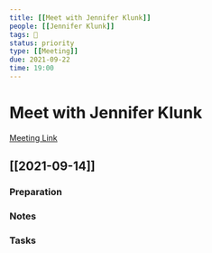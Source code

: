 ```yaml
---
title: [[Meet with Jennifer Klunk]]
people: [[Jennifer Klunk]]
tags: 🧨
status: priority
type: [[Meeting]]
due: 2021-09-22
time: 19:00
---
```


# Meet with Jennifer Klunk

[Meeting Link]()

## [[2021-09-14]]

### Preparation

### Notes

### Tasks